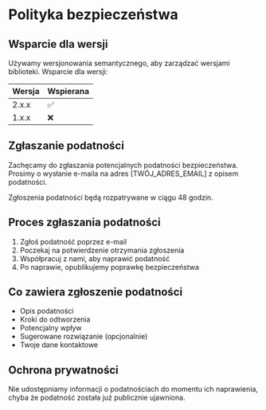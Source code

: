 # Polityka bezpieczeństwa

## Wsparcie dla wersji

Używamy wersjonowania semantycznego, aby zarządzać wersjami biblioteki. Wsparcie dla wersji:

| Wersja | Wspierana          |
| ------ | ------------------ |
| 2.x.x  | :white_check_mark: |
| 1.x.x  | :x:                |

## Zgłaszanie podatności

Zachęcamy do zgłaszania potencjalnych podatności bezpieczeństwa. Prosimy o wysłanie e-maila na adres [TWÓJ_ADRES_EMAIL] z opisem podatności.

Zgłoszenia podatności będą rozpatrywane w ciągu 48 godzin.

## Proces zgłaszania podatności

1. Zgłoś podatność poprzez e-mail
2. Poczekaj na potwierdzenie otrzymania zgłoszenia
3. Współpracuj z nami, aby naprawić podatność
4. Po naprawie, opublikujemy poprawkę bezpieczeństwa

## Co zawiera zgłoszenie podatności

- Opis podatności
- Kroki do odtworzenia
- Potencjalny wpływ
- Sugerowane rozwiązanie (opcjonalnie)
- Twoje dane kontaktowe

## Ochrona prywatności

Nie udostępniamy informacji o podatnościach do momentu ich naprawienia, chyba że podatność została już publicznie ujawniona.
